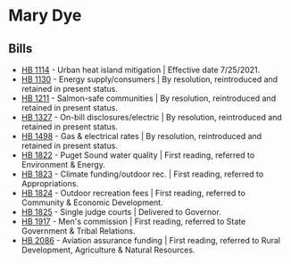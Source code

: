 # Mary Dye
## Bills
* [HB 1114](/bill/2021-22/hb/1114/) - Urban heat island mitigation | Effective date 7/25/2021.
* [HB 1130](/bill/2021-22/hb/1130/) - Energy supply/consumers | By resolution, reintroduced and retained in present status.
* [HB 1211](/bill/2021-22/hb/1211/) - Salmon-safe communities | By resolution, reintroduced and retained in present status.
* [HB 1327](/bill/2021-22/hb/1327/) - On-bill disclosures/electric | By resolution, reintroduced and retained in present status.
* [HB 1498](/bill/2021-22/hb/1498/) - Gas & electrical rates | By resolution, reintroduced and retained in present status.
* [HB 1822](/bill/2021-22/hb/1822/) - Puget Sound water quality | First reading, referred to Environment & Energy.
* [HB 1823](/bill/2021-22/hb/1823/) - Climate funding/outdoor rec. | First reading, referred to Appropriations.
* [HB 1824](/bill/2021-22/hb/1824/) - Outdoor recreation fees | First reading, referred to Community & Economic Development.
* [HB 1825](/bill/2021-22/hb/1825/) - Single judge courts | Delivered to Governor.
* [HB 1917](/bill/2021-22/hb/1917/) - Men's commission | First reading, referred to State Government & Tribal Relations.
* [HB 2086](/bill/2021-22/hb/2086/) - Aviation assurance funding | First reading, referred to Rural Development, Agriculture & Natural Resources.
